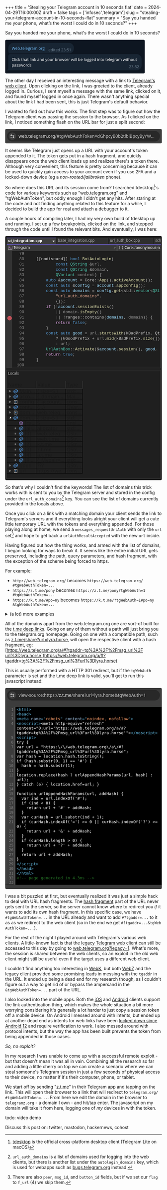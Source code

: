 +++
title = 'Stealing your Telegram account in 10 seconds flat'
date = 2024-04-29T16:00:00Z
draft = false
tags = ['infosec','telegram']
slug = "stealing-your-telegram-account-in-10-seconds-flat"
summary = "Say you handed me your phone, what’s the worst I could do in 10 seconds?"
+++

Say you handed me your phone, what's the worst I could do in 10 seconds?

<div class="tgThread">
	<!-- This is all handcrafted HTML & CSS :3 -->
	<div class="tgMsg tgMsgSmBL"><a href="https://web.telegram.org/">Web.telegram.org</a><span class="tgMsgTs" aria-hidden="true">edited 23:51</span></div>
	<div class="tgMsg tgMsgSmTL tgMsgNoneBL"><span>Click that link and your browser will be logged into telegram without passwords</span><span class="tgMsgTs" aria-hidden="true">23:52</span></div><div class="tgMsgSpeech"><div></div></div>
</div>

The other day I received an interesting message with a link to [Telegram's web client](https://web.telegram.org). Upon clicking on the link, I was greeted to the client, already logged in. Curious, I sent myself a message with the same link, clicked on it, and found myself logged in once again. There wasn't anything special about the link I had been sent, this is just Telegram's default behavior.

I wanted to find out how this works. The first step was to figure out how the Telegram client was passing the session to the browser. As I clicked on the link, I noticed something flash on the URL bar for just a split second:

<div class="urlBar"><div class="urlBarInner"><div class="urlBarIcon"><svg xmlns="http://www.w3.org/2000/svg"><path d="M11.55 13.52a2.27 2.27 0 0 1 -1.68 -0.69a2.29 2.29 0 0 1 -0.69 -1.68c0 -0.66 0.23 -1.22 0.7 -1.68a2.3 2.3 0 0 1 1.68 -0.69c0.66 0 1.22 0.23 1.68 0.69c0.46 0.46 0.69 1.02 0.69 1.68a2.27 2.27 0 0 1 -0.69 1.68c-0.46 0.46 -1.02 0.69 -1.68 0.69Zm0 -1.45c0.25 0 0.47 -0.09 0.65 -0.27a0.88 0.88 0 0 0 0.27 -0.64a0.89 0.89 0 0 0 -0.27 -0.65a0.88 0.88 0 0 0 -0.65 -0.27a0.88 0.88 0 0 0 -0.65 0.27a0.88 0.88 0 0 0 -0.26 0.64c0 0.25 0.09 0.47 0.27 0.65c0.18 0.18 0.4 0.27 0.65 0.27Zm-9.47 -0.1v-1.63H7.98v1.63Zm2.37 -4.75a2.27 2.27 0 0 1 -1.67 -0.69a2.29 2.29 0 0 1 -0.69 -1.68c0 -0.66 0.23 -1.22 0.7 -1.68a2.3 2.3 0 0 1 1.68 -0.69c0.66 0 1.22 0.23 1.68 0.69c0.46 0.46 0.69 1.02 0.69 1.68c0 0.66 -0.23 1.22 -0.69 1.68c-0.46 0.46 -1.02 0.69 -1.68 0.69Zm0 -1.46a0.88 0.88 0 0 0 0.65 -0.27a0.88 0.88 0 0 0 0.27 -0.64a0.89 0.89 0 0 0 -0.26 -0.65a0.88 0.88 0 0 0 -0.65 -0.27a0.88 0.88 0 0 0 -0.65 0.27a0.88 0.88 0 0 0 -0.27 0.65c0 0.25 0.09 0.47 0.27 0.65c0.18 0.18 0.39 0.27 0.65 0.27Zm3.57 -0.1V4.03h5.9v1.63Zm0 0Z"/></svg></div><span class="urlBarText"><span style="color:#E3E3E3">web.telegram.org</span>/#tgWebAuthToken=dGhpcyB0b2tlbiBpcyByYW5kb20gYW5kIDEwMjQgYml0cyBsb25nLCBidXQgaW4gdGhlIGJsb2cgcG9zdCBpIHJlcGxhY2VkIGl0IHdpdGggdGhpcyBmdW4gZWFzdGVyIGVnZyBmb3IgdGhvc2Ugd2l0aCBhIGtlZW4gZXllIQ&tgWebAuthUserId=420493337&tgWebAuthDcId=4</span></div></div>

It seems like Telegram just opens up a URL with your account's token appended to it. The token gets put in a hash fragment, and quickly disappears once the web client loads up and realizes there's a token there. Although very convenient, this feature is pretty concerning because it can be used to quickly gain access to your account even if you use 2FA and a locked-down device (eg a *non-rooted/jailbroken* phone).

So where does this URL and its session come from? I searched tdesktop[^1]'s code for various keywords such as "web.telegram.org" and "tgWebAuthToken", but oddly enough I didn't get any hits. After staring at the code and not finding anything related to this feature for a while, I decided to build the app for real and attach a debugger to it.

A couple hours of compiling later, I had my very own build of tdesktop up and running. I set up a few breakpoints, clicked on the link, and stepped through the code until I found the relevant bits. And eventually, I was here:

<div class="vsContainer" draggable="false">
	<div class="vsTabs"><span class="vsTab active">ui_integration.cpp<svg style="position:absolute;width:16px;height:16px;padding-left:27px" xmlns="http://www.w3.org/2000/svg" fill="#D6D6D6" stroke="none"><polygon points="4 8 7 8 7 5 8 5 8 6 12 6 12 11 8 11 8 9 11 9 11 7 8 7 8 12 7 12 7 9 4 9"/></svg></span><span class="vsTab">base_integration.cpp</span><span class="vsTab">url_auth_box.cpp</span><span class="vsTab">scheme.h</span><span class="vsTab">local_url_handlers.cpp</span><span class="vsTab">basic_click_handlers.cpp</span></div>
	<div class="vsBox" style="border-top: none; height: fit-content">
		<div aria-hidden="true">
		<span class="vsDropdown"><svg xmlns="http://www.w3.org/2000/svg" fill="none" stroke="#C16FCC"><rect fill="#454545" stroke="#B9B9B9" x="1.5" y="2.5" width="13" height="11"/><line x1="5.5" x2="5.5" y1="4" y2="9"/><line x1="8" x2="3" y1="6.5" y2="6.5"/><line x1="10.5" x2="10.5" y1="7" y2="12"/><line x1="13" x2="8" y1="9.5" y2="9.5"/></svg>Telegram<svg xmlns="http://www.w3.org/2000/svg" fill="#D6D6D6" stroke="none" style="float: right; padding-right: 2px"><polygon points="13 11 16 8 10 8"/></svg></span><span class="vsDropdown"><svg xmlns="http://www.w3.org/2000/svg" fill="none" stroke="#DEDEDE" stroke-linecap="square"><path d="m4.6 2.5c-0.7 0-1 0.4-1 1v3l-0.8 1v1l0.8 1v3c0 0.7 0.3 1 1 1"/><path d="m11.5 13.5c0.7 0 1-0.4 1-1v-3l0.8-1v-1l-0.8-1v-3c0-0.7-0.3-1-1-1"/></svg>Core::`anonymous-namespace'<svg xmlns="http://www.w3.org/2000/svg" fill="#D6D6D6" stroke="none" style="float: right; padding-right: 2px"><polygon points="13 11 16 8 10 8"/></svg></span><span class="vsDropdown"><svg xmlns="http://www.w3.org/2000/svg" fill="#474152" stroke="#9670C6" stroke-linejoin="round"><polyline class="st0" points="13.5 5 13.5 12.1 8 14.6 8 7.7 13.5 5 8 2 2.4 5 8 7.7 8 14.6 2.4 11.7 2.4 5"/></svg>BotAutoLogin(const QString & url, const QString & domain,<svg xmlns="http://www.w3.org/2000/svg" fill="#D6D6D6" stroke="none" style="float: right; padding-right: 2px"><polygon points="13 11 16 8 10 8"/></svg></span>
	</div>
	<div style="height: 374px"><span style="width: 17px;display:inline-block;background:#333;height:100%"><div style="height:1px"></div><div class="vsBreakpoint"></div><div class="vsBreakpoint"></div><div class="vsBreakpoint"></div><div class="vsBreakpoint"></div><div class="vsBreakpoint"></div><div class="vsBreakpoint"></div><div class="vsBreakpoint"></div><div class="vsBreakpoint"></div><div class="vsBreakpoint"></div><div class="vsBreakpoint"></div><div class="vsBreakpoint"></div><div class="vsBreakpoint"></div><div class="vsBreakpoint active" title="This is a breakpoint, code execution stops here, lets me see the cool info like the locals below, and also lets me step through the code line by line!"></div><div class="vsBreakpoint"></div><div class="vsBreakpoint"></div><div class="vsBreakpoint"></div><div class="vsBreakpoint"></div><div class="vsBreakpoint"></div><div class="vsBreakpoint"></div><div class="vsBreakpoint"></div><div class="vsBreakpoint"></div><div class="vsBreakpoint"></div></span><span class="vsCodeArea" style="width: calc(100% - 17px);display:inline-block;background:#1E1E1E;height:100%"><!-- This part (the syntax highlight) was really annoying to do manually, I wouldn't recommend doing it yourself. --><span class="vLn">   79     </span>
<span class="vLn">   80     </span><span class="vC5">[[<span class="vCA">nodiscard</span>]] </span><span class="vC2">bool </span><span class="vC0">BotAutoLogin</span><span class="vC5">(</span>
<span class="vLn">   81     </span>        <span class="vC2">const </span><span class="vC1">QString </span><span class="vC5">&amp;<span class="vC3">url</span>,</span>
<span class="vLn">   82     </span>        <span class="vC2">const </span><span class="vC1">QString </span><span class="vC5">&amp;<span class="vC3">domain</span>,</span>
<span class="vLn">   83     </span>        <span class="vC1">QVariant </span><span class="vC3">context</span><span class="vC5">) </span><span class="vC5">{</span>
<span class="vLn">   84     </span>    <span class="vC2">auto </span><span class="vC5">&amp;<span class="vC4">account </span>= </span><span class="vC7">Core</span><span class="vC5">::<span class="vC0">App</span>().</span><span class="vC0">activeAccount</span><span class="vC5">();</span>
<span class="vLn">   85     </span>    <span class="vC2">const auto </span><span class="vC5">&amp;<span class="vC4">config </span>= </span><span class="vC4">account</span><span class="vC5">.<span class="vC0">appConfig</span>();</span>
<span class="vLn">   86     </span>    <span class="vC2">const auto </span><span class="vC4">domains <span class="vC5">= </span>config</span><span class="vC5">.<span class="vC0">get</span>&lt;</span><span class="vC7">std</span><span class="vC5">::<span class="vC1">vector</span>&lt;</span><span class="vC1">QString</span><span class="vC5">&gt;&gt;(</span>
<span class="vLn">   87     </span>        <span class="vCB">&quot;<span class="vC8">url_auth_domains</span>&quot;</span><span class="vC5">,</span>
<span class="vLn">   88     </span>        <span class="vC5">{});</span>
<span class="vLn">   89     </span>    <span class="vC9">if </span><span class="vC5">(!<span class="vC4">account</span>.</span><span class="vC0">sessionExists</span><span class="vC5">()</span>
<span class="vLn">   90     </span>        <span class="vC5">|| <span class="vC3">domain</span>.</span><span class="vC0">isEmpty</span><span class="vC5">()</span>
<span class="vLn">   91     </span>        <span class="vC5">|| </span><span class="vC5">!<span class="vC7">ranges</span>::</span><span class="vC7">contains</span><span class="vC5">(<span class="vC4">domains</span>, </span><span class="vC3">domain</span><span class="vC5">)) {</span>
<span class="vLn">   92     </span>        <span class="vC9">return </span><span class="vC2">false</span><span class="vC5">;</span>
<span class="vLn">   93     </span>    <span class="vC5">}</span>
<span class="vLn">   94     </span>    <span class="vC2">const auto </span><span class="vC4">good </span><span class="vC5">= <span class="vC3">url</span>.</span><span class="vC0">startsWith</span><span class="vC5">(<span class="vC7">kBadPrefix</span>, </span><span class="vC7">Qt</span><span class="vC5">::<span class="vC6">CaseInsensitive</span>)</span> 
<span class="vLn">   95     </span>        <span class="vC5">? </span><span class="vC5">(<span class="vC7">kGoodPrefix </span>+ </span><span class="vC3">url</span><span class="vC5">.<span class="vC0">mid</span>(</span><span class="vC7">kBadPrefix</span><span class="vC5">.<span class="vC0">size</span>()))</span>
<span class="vLn">   96     </span>        <span class="vC5">: <span class="vC3">url</span>;</span>
<span class="vLn">   97     </span>    <span class="vC1">UrlAuthBox</span><span class="vC5">::<span class="vC0">Activate</span>(&amp;</span><span class="vC4">account</span><span class="vC5">.<span class="vC0">session</span>(), </span><span class="vC4">good</span><span class="vC5">, <span class="vC3">context</span>);</span>
<span class="vLn">   98     </span>    <span class="vC9">return </span><span class="vC2">true</span><span class="vC5">;</span>
<span class="vLn">   99     </span><span class="vC5">}</span>
<span class="vLn">  100     </span> <!----></span>
</span></div>
	</div>
<div style="height:6px"></div>
<div class="vsBox" style="height: fit-content">
<div style="padding:2px 0 0 4px;color:#B2B2B2;user-select:none">Locals</div>
<div class="vsLocals">
	<table>
    	<colgroup>
    	   <col span="1" style="width: 35%">
    	   <col span="1" style="width: 35%">
    	   <col span="1" style="width: 20%">
    	</colgroup>
		<thead>
			<tr>
				<th>Name</th>
				<th>Value</th>
				<th>Type</th>
			</tr>
		</thead>
		<tbody>
<tr>
	<td><svg xmlns="http://www.w3.org/2000/svg" style="padding:0" fill="none" stroke="#E0E0E0" stroke-linejoin="round"><polygon points="9.5 8 6.5 5 6.5 11"/></svg><svg xmlns="http://www.w3.org/2000/svg" fill="#293644" stroke="#54A6F9"><polygon class="st0" points="10.4 1.5 14.5 5.6 14.5 9.6 5.6 15 1.5 11.4 1.5 6.4"/><polyline fill="none" points="1.8 6.7 5.4 10.4 5.4 14.6 5.4 10.4 14.5 5.6"/></svg>Main::AppConfig::get&lt;std::vector&lt;QString,std::allocator&lt;QString&gt; &gt; &gt; returned</td>
	<td>{ size=5 }</td>
	<td>std::vector&lt;QString,std::allocator&lt;QString&gt;&gt; &amp;</td>
</tr>
<tr>
	<td><svg xmlns="http://www.w3.org/2000/svg" style="padding:0" fill="none" stroke="#E0E0E0" stroke-linejoin="round"><polygon points="9.5 8 6.5 5 6.5 11"/></svg><svg xmlns="http://www.w3.org/2000/svg" fill="#293644" stroke="#54A6F9"><polygon class="st0" points="10.4 1.5 14.5 5.6 14.5 9.6 5.6 15 1.5 11.4 1.5 6.4"/><polyline fill="none" points="1.8 6.7 5.4 10.4 5.4 14.6 5.4 10.4 14.5 5.6"/></svg>account</td>
	<td>{_domain={ptr_=0x000001b3822c5990 {_dataName={...} _local={...} _accounts={...} ...} } _local=unique_ptr {_owner={ptr_=0x000001b3887a6dd0 {_domain={ptr_=0x000001b3822c5990 {_dataName=data _local=unique_ptr {_owner={ptr_=0x000001b3822c5990 {_dataName=data _local=unique_ptr {_owner={ptr_=0x000001b3822c5990 {_dataName=data _local=unique_ptr {_owner={ptr_=0x000001b3822c5990 {_dataName=data _local=unique_ptr {_owner={ptr_=0x000001b3822c5990 {_dataName=data _local=unique_ptr {_owner={ptr_=0x000001b3822c5990 {_dataName=data _local=unique_ptr {_owner={ptr_=0x000001b3822c5990 {_dataName=data _local=unique_ptr {_owner={ptr_=0x000001b3822c5990 {_dataName=data _local=unique_ptr {_owner={ptr_=0x000001b3822c5990 {_dataName=data _local=unique_ptr {_owner={ptr_=0x000001b3822c5990 {_dataName=data _local=unique_ptr {_owner={ptr_=0x000001b3822c5990 {_dataName=data _local=unique_ptr {_owner={ptr_=0x000001b3822c5990 {_dataName=data _local=unique_ptr {_owner={ptr_=0x000001b3822c5990 {_dataName=data _local=unique_ptr {_owner={ptr_=0x000001b3822c5990 {_dataName=data _local=unique_ptr {_owner={ptr_=0x000001b3822c5990 {_dataName=data _local=unique_ptr {_owner={ptr_=0x000001b3822c5990 {_dataName=data _local=unique_ptr {_owner={ptr_=0x000001b3822c5990 {_dataName=data _local=unique_ptr {_owner={ptr_=0x000001b3822c5990 {_dataName=data _local=unique_ptr {_owner={ptr_=0x000001b3822c5990 {_dataName=data _local=unique_ptr {_owner={ptr_=0x000001b3822c5990 {_dataName=data _local=unique_ptr {_owner={ptr_=0x000001b3822c5990 {_dataName=data _local=unique_ptr {_owner={ptr_=0x000001b3822c5990 {_dataName=data _local=unique_ptr {_owner={ptr_=0x000001b3822c5990 {_dataName=data _local=unique_ptr {_owner={ptr_=0x000001b3822c5990 {_dataName=data _local=unique_ptr {_owner={ptr_=0x000001b3822c5990 {_dataName=data _local=unique_ptr {_owner={ptr_=0x000001b3822c5990 {_dataName=data _local=unique_ptr {_owner={ptr_=0x000001b3822c5990 {_dataName=data _local=unique_ptr {_owner={...} _dataName=data _localKey=shared_ptr  [2 strong refs] [] ...} ...} } ...} ...} } ...} ...} } ...} ...} } ...} ...} } ...} ...} } ...} ...} } ...} ...} } ...} ...} } ...} ...} } ...} ...} } ...} ...} } ...} ...} } ...} ...} } ...} ...} } ...} ...} } ...} ...} } ...} ...} } ...} ...} } ...} ...} } ...} ...} } ...} ...} } ...} ...} } ...} ...} } ...} ...} } ...} ...} } ...} ...} } ...} } ...} ...}</td>
	<td>Main::Account &amp;</td>
</tr>
<tr>
	<td><svg xmlns="http://www.w3.org/2000/svg" style="padding:0" fill="none" stroke="#E0E0E0" stroke-linejoin="round"><polygon points="9.5 8 6.5 5 6.5 11"/></svg><svg xmlns="http://www.w3.org/2000/svg" fill="none" stroke="#55AAFF"><rect fill="#323232" stroke="#E0E0E0" x="2.5" y="3.5" width="10" height="10"/><line x1="10" x2="5" y1="7.5" y2="7.5"/><line x1="10" x2="5" y1="9.5" y2="9.5"/></svg>config</td>
	<td>{_account={ptr_=0x000001b3887a6dd0 {_domain={...} _local={...} _mtp={...} ...} } _api={_instance={ptr_=0x000001b3886a1b40 {_private=unique_ptr {_instance={ptr_=0x000001b3886a1b40 {_private=unique_ptr {_instance={ptr_=0x000001b3886a1b40 {_private=unique_ptr {_instance={ptr_=0x000001b3886a1b40 {_private=unique_ptr {_instance={ptr_=0x000001b3886a1b40 {_private=unique_ptr {_instance={ptr_=0x000001b3886a1b40 {_private=unique_ptr {_instance={ptr_=0x000001b3886a1b40 {_private=unique_ptr {_instance={ptr_=0x000001b3886a1b40 {_private=unique_ptr {_instance={ptr_=0x000001b3886a1b40 {_private=unique_ptr {_instance={ptr_=0x000001b3886a1b40 {_private=unique_ptr {_instance={ptr_=0x000001b3886a1b40 {_private=unique_ptr {_instance={ptr_=0x000001b3886a1b40 {_private=unique_ptr {_instance={ptr_=0x000001b3886a1b40 {_private=unique_ptr {_instance={ptr_=0x000001b3886a1b40 {_private=unique_ptr {_instance={ptr_=0x000001b3886a1b40 {_private=unique_ptr {_instance={ptr_=0x000001b3886a1b40 {_private=unique_ptr {_instance={ptr_=0x000001b3886a1b40 {_private=unique_ptr {_instance={ptr_=0x000001b3886a1b40 {_private=unique_ptr {_instance={ptr_=0x000001b3886a1b40 {_private=unique_ptr {_instance={ptr_=0x000001b3886a1b40 {_private=unique_ptr {_instance={ptr_=0x000001b3886a1b40 {_private=unique_ptr {_instance={ptr_=0x000001b3886a1b40 {_private=unique_ptr {_instance={ptr_=0x000001b3886a1b40 {_private=unique_ptr {_instance={ptr_=0x000001b3886a1b40 {_private=unique_ptr {_instance={ptr_=0x000001b3886a1b40 {_private=unique_ptr {_instance={ptr_=0x000001b3886a1b40 {_private=unique_ptr {_instance={ptr_=0x000001b3886a1b40 {_private=unique_ptr {_instance={ptr_=0x000001b3886a1b40 {_private=unique_ptr } } _mode=Normal (0) _config=unique_ptr {_dcOptions={...} _fields={...} _updates={...} } ...} } } ...} } } ...} } } ...} } } ...} } } ...} } } ...} } } ...} } } ...} } } ...} } } ...} } } ...} } } ...} } } ...} } } ...} } } ...} } } ...} } } ...} } } ...} } } ...} } } ...} } } ...} } } ...} } } ...} } } ...} } } ...} } } ...} } } ...} ...}</td>
	<td>const Main::AppConfig &amp;</td>
</tr>
<tr>
	<td><svg xmlns="http://www.w3.org/2000/svg" style="padding:0" fill="none" stroke="#E0E0E0" stroke-linejoin="round"><polygon points="9.5 8 6.5 5 6.5 11"/></svg><svg xmlns="http://www.w3.org/2000/svg" fill="#293644" stroke="#54A6F9"><polygon class="st0" points="10.4 1.5 14.5 5.6 14.5 9.6 5.6 15 1.5 11.4 1.5 6.4"/><polyline fill="none" points="1.8 6.7 5.4 10.4 5.4 14.6 5.4 10.4 14.5 5.6"/></svg>context</td>
	<td>{...}</td>
	<td>QVariant</td>
</tr>
<tr>
	<td><svg xmlns="http://www.w3.org/2000/svg" style="padding:0" fill="none" stroke="#E0E0E0" stroke-linejoin="round"><polygon points="9.5 8 6.5 5 6.5 11"/></svg><svg xmlns="http://www.w3.org/2000/svg" fill="none" stroke="#55AAFF"><rect fill="#323232" stroke="#E0E0E0" x="2.5" y="3.5" width="10" height="10"/><line x1="10" x2="5" y1="7.5" y2="7.5"/><line x1="10" x2="5" y1="9.5" y2="9.5"/></svg>domain</td>
	<td>web.telegram.org</td>
	<td>const QString &amp;</td>
</tr>
<tr>
	<td><svg xmlns="http://www.w3.org/2000/svg" style="padding:0" fill="#E0E0E0" stroke="none"><path d="M11,9.5V5.2c0-0.4-0.5-0.7-0.9-0.4L5.9,9.1C5.5,9.5,5.8,10,6.2,10h4.3C10.8,10,11,9.8,11,9.5z"/></svg><svg xmlns="http://www.w3.org/2000/svg" fill="#293644" stroke="#54A6F9"><polygon class="st0" points="10.4 1.5 14.5 5.6 14.5 9.6 5.6 15 1.5 11.4 1.5 6.4"/><polyline fill="none" points="1.8 6.7 5.4 10.4 5.4 14.6 5.4 10.4 14.5 5.6"/></svg>domains</td>
	<td>{ size=5 }</td>
	<td>std::vector&lt;QString,std::allocator&lt;QString&gt;&gt;</td>
</tr>
<tr>
	<td><svg xmlns="http://www.w3.org/2000/svg" style="padding:0 0 0 17px" fill="none" stroke="#E0E0E0" stroke-linejoin="round"></svg><svg xmlns="http://www.w3.org/2000/svg" fill="#3F3C44" stroke="#9670C6" stroke-linejoin="round"><polyline class="st0" points="13.5 5 13.5 12.1 8 14.6 8 7.7 13.5 5 8 2 2.4 5 8 7.7 8 14.6 2.4 11.7 2.4 5"/></svg>[capacity]</td>
	<td>5</td>
	<td>unsigned __int64</td>
</tr>
<tr>
	<td><svg xmlns="http://www.w3.org/2000/svg" style="padding:0 0 0 17px" fill="none" stroke="#E0E0E0" stroke-linejoin="round"><polygon points="9.5 8 6.5 5 6.5 11"/></svg><svg xmlns="http://www.w3.org/2000/svg" fill="#293644" stroke="#54A6F9"><polygon class="st0" points="10.4 1.5 14.5 5.6 14.5 9.6 5.6 15 1.5 11.4 1.5 6.4"/><polyline fill="none" points="1.8 6.7 5.4 10.4 5.4 14.6 5.4 10.4 14.5 5.6"/></svg>[allocator]</td>
	<td>allocator</td>
	<td>std::_Compressed_pair&lt;std::allocator&lt;QString&gt;,std::_Vector_val&lt;std::_Simple_types&lt;QString&gt;&gt;,1&gt;</td>
</tr>
<tr>
	<td><svg xmlns="http://www.w3.org/2000/svg" style="padding:0 0 0 17px" fill="none" stroke="#E0E0E0" stroke-linejoin="round"><polygon points="9.5 8 6.5 5 6.5 11"/></svg><svg xmlns="http://www.w3.org/2000/svg" fill="#293644" stroke="#54A6F9"><polygon class="st0" points="10.4 1.5 14.5 5.6 14.5 9.6 5.6 15 1.5 11.4 1.5 6.4"/><polyline fill="none" points="1.8 6.7 5.4 10.4 5.4 14.6 5.4 10.4 14.5 5.6"/></svg>[0]</td>
	<td>web.telegram.org</td>
	<td>QString</td>
</tr>
<tr>
	<td><svg xmlns="http://www.w3.org/2000/svg" style="padding:0 0 0 17px" fill="none" stroke="#E0E0E0" stroke-linejoin="round"><polygon points="9.5 8 6.5 5 6.5 11"/></svg><svg xmlns="http://www.w3.org/2000/svg" fill="#293644" stroke="#54A6F9"><polygon class="st0" points="10.4 1.5 14.5 5.6 14.5 9.6 5.6 15 1.5 11.4 1.5 6.4"/><polyline fill="none" points="1.8 6.7 5.4 10.4 5.4 14.6 5.4 10.4 14.5 5.6"/></svg>[1]</td>
	<td>web.t.me</td>
	<td>QString</td>
</tr>
<tr>
	<td><svg xmlns="http://www.w3.org/2000/svg" style="padding:0 0 0 17px" fill="none" stroke="#E0E0E0" stroke-linejoin="round"><polygon points="9.5 8 6.5 5 6.5 11"/></svg><svg xmlns="http://www.w3.org/2000/svg" fill="#293644" stroke="#54A6F9"><polygon class="st0" points="10.4 1.5 14.5 5.6 14.5 9.6 5.6 15 1.5 11.4 1.5 6.4"/><polyline fill="none" points="1.8 6.7 5.4 10.4 5.4 14.6 5.4 10.4 14.5 5.6"/></svg>[2]</td>
	<td>k.t.me</td>
	<td>QString</td>
</tr>
<tr>
	<td><svg xmlns="http://www.w3.org/2000/svg" style="padding:0 0 0 17px" fill="none" stroke="#E0E0E0" stroke-linejoin="round"><polygon points="9.5 8 6.5 5 6.5 11"/></svg><svg xmlns="http://www.w3.org/2000/svg" fill="#293644" stroke="#54A6F9"><polygon class="st0" points="10.4 1.5 14.5 5.6 14.5 9.6 5.6 15 1.5 11.4 1.5 6.4"/><polyline fill="none" points="1.8 6.7 5.4 10.4 5.4 14.6 5.4 10.4 14.5 5.6"/></svg>[3]</td>
	<td>z.t.me</td>
	<td>QString</td>
</tr>
<tr>
	<td><svg xmlns="http://www.w3.org/2000/svg" style="padding:0 0 0 17px" fill="none" stroke="#E0E0E0" stroke-linejoin="round"><polygon points="9.5 8 6.5 5 6.5 11"/></svg><svg xmlns="http://www.w3.org/2000/svg" fill="#293644" stroke="#54A6F9"><polygon class="st0" points="10.4 1.5 14.5 5.6 14.5 9.6 5.6 15 1.5 11.4 1.5 6.4"/><polyline fill="none" points="1.8 6.7 5.4 10.4 5.4 14.6 5.4 10.4 14.5 5.6"/></svg>[4]</td>
	<td>a.t.me</td>
	<td>QString</td>
</tr>
<tr>
	<td><svg xmlns="http://www.w3.org/2000/svg" style="padding:0 0 0 17px" fill="none" stroke="#E0E0E0" stroke-linejoin="round"><polygon points="9.5 8 6.5 5 6.5 11"/></svg><svg xmlns="http://www.w3.org/2000/svg" fill="#293644" stroke="#54A6F9"><polygon class="st0" points="10.4 1.5 14.5 5.6 14.5 9.6 5.6 15 1.5 11.4 1.5 6.4"/><polyline fill="none" points="1.8 6.7 5.4 10.4 5.4 14.6 5.4 10.4 14.5 5.6"/></svg>[Raw View]</td>
	<td>{_Mypair=allocator }</td>
	<td>std::vector&lt;QString,std::allocator&lt;QString&gt;&gt;</td>
</tr>
<tr>
	<td><svg xmlns="http://www.w3.org/2000/svg" style="padding:0" fill="none" stroke="#E0E0E0" stroke-linejoin="round"><polygon points="9.5 8 6.5 5 6.5 11"/></svg><svg xmlns="http://www.w3.org/2000/svg" fill="#293644" stroke="#54A6F9"><polygon class="st0" points="10.4 1.5 14.5 5.6 14.5 9.6 5.6 15 1.5 11.4 1.5 6.4"/><polyline fill="none" points="1.8 6.7 5.4 10.4 5.4 14.6 5.4 10.4 14.5 5.6"/></svg>good</td>
	<td>???</td>
	<td>QString</td>
</tr>
<tr>
	<td><svg xmlns="http://www.w3.org/2000/svg" style="padding:0" fill="none" stroke="#E0E0E0" stroke-linejoin="round"><polygon points="9.5 8 6.5 5 6.5 11"/></svg><svg xmlns="http://www.w3.org/2000/svg" fill="none" stroke="#55AAFF"><rect fill="#323232" stroke="#E0E0E0" x="2.5" y="3.5" width="10" height="10"/><line x1="10" x2="5" y1="7.5" y2="7.5"/><line x1="10" x2="5" y1="9.5" y2="9.5"/></svg>url</td>
	<td>https://web.telegram.org</td>
	<td>const QString &amp;</td>
</tr>
		</tbody>
	</table>
</div>
</div>
</div>

So that's why I couldn't find the keywords! The list of domains this trick works with is sent to you by the Telegram server and stored in the config under the `url_auth_domains`[^2] key. You can see the list of domains currently provided in the locals above.

Once you click on a link with a matching domain your client sends the link to Telegram's servers and if everything looks alright your client will get a cute little temporary URL with the tokens and everything appended. For those playing along at home, we send a `messages_requestUrlAuth` with only the `url` set[^3] and hope to get back a `urlAuthResultAccepted` with the new `url` inside.

Having figured out how the thing works, and armed with the list of domains, I began looking for ways to break it. It seems like the entire initial URL gets preserved, including the path, query parameters, and hash fragment, with the exception of the scheme being forced to https.

For example:

- `http://web.​telegram.org/` becomes `https://web.​telegram.org/​#tgWebAuthToken=...`
- `https://z.t.me/​pony` becomes `https://z.t.me/pony​?tgWebAuth=1​#tgWebAuthToken=...`
- `https://k.t.me/​#po=ny` becomes `https://k.t.me/​?tgWebAuth=1​#po=ny​&tgWebAuthToken=...`

<details><summary>(a lot) more examples</summary>
<table class="detailedUrlMapTable">
  <thead>
    <tr>
      <th>Original URL</th>
      <th>URL with token</th>
    </tr>
  </thead>
  <tbody>
<tr><td>https://z.t.me/</td><td>https://z.t.me/?tgWebAuth=1#tgWebAuthToken=...&amp;tgWebAuthUserId=420493337&amp;tgWebAuthDcId=4</td></tr>
<tr><td>https://z.t.me/pony</td><td>https://z.t.me/pony?tgWebAuth=1#tgWebAuthToken=...&amp;tgWebAuthUserId=420493337&amp;tgWebAuthDcId=4</td></tr>
<tr><td>https://z.t.me/#pony</td><td>https://z.t.me/?tgWebAuth=1#pony?tgWebAuthToken=...&amp;tgWebAuthUserId=420493337&amp;tgWebAuthDcId=4</td></tr>
<tr><td>https://z.t.me/#bon=bon</td><td>https://z.t.me/?tgWebAuth=1#bon=bon&amp;tgWebAuthToken=...&amp;tgWebAuthUserId=420493337&amp;tgWebAuthDcId=4</td></tr>
<tr><td>https://z.t.me/#?bon</td><td>https://z.t.me/?tgWebAuth=1#?bon&amp;tgWebAuthToken=...&amp;tgWebAuthUserId=420493337&amp;tgWebAuthDcId=4</td></tr>
<tr><td>https://z.t.me/?#bon</td><td>https://z.t.me/?tgWebAuth=1#bon?tgWebAuthToken=...&amp;tgWebAuthUserId=420493337&amp;tgWebAuthDcId=4</td></tr>
<tr><td>https://z.t.me/?bon=bon</td><td>https://z.t.me/?bon=bon&amp;tgWebAuth=1#tgWebAuthToken=...&amp;tgWebAuthUserId=420493337&amp;tgWebAuthDcId=4</td></tr>
<tr><td>https://z.t.me/?bon=bon#bon</td><td>https://z.t.me/?bon=bon&amp;tgWebAuth=1#bon?tgWebAuthToken=...&amp;tgWebAuthUserId=420493337&amp;tgWebAuthDcId=4</td></tr>
<tr><td>https://z.t.me/#=</td><td>https://z.t.me/?tgWebAuth=1#=&amp;tgWebAuthToken=...&amp;tgWebAuthUserId=420493337&amp;tgWebAuthDcId=4</td></tr>
<tr><td>https://z.t.me/?tgWebAuth=🐴</td><td>https://z.t.me/?tgWebAuth=1#tgWebAuthToken=...&amp;tgWebAuthUserId=420493337&amp;tgWebAuthDcId=4</td></tr>
<tr><td>https://z.t.me/#tgWebAuthToken=trixie&amp;tgWebAuthUserId=starlight&amp;tgWebAuthDcId=sunset</td><td>https://z.t.me/?tgWebAuth=1#tgWebAuthToken=trixie&amp;tgWebAuthUserId=starlight&amp;tgWebAuthDcId=sunset&amp;tgWebAuthToken=...&amp;tgWebAuthUserId=420493337&amp;tgWebAuthDcId=4</td></tr>
<tr><td>https://z.t.me/?tgWebAuth=🐴#tgWebAuthToken=trixie&amp;tgWebAuthUserId=starlight&amp;tgWebAuthDcId=sunset</td><td>https://z.t.me/?tgWebAuth=1#tgWebAuthToken=trixie&amp;tgWebAuthUserId=starlight&amp;tgWebAuthDcId=sunset&amp;tgWebAuthToken=...&amp;tgWebAuthUserId=420493337&amp;tgWebAuthDcId=4</td></tr>
<tr><td>https://k.t.me/pony</td><td>https://k.t.me/pony?tgWebAuth=1#tgWebAuthToken=...&amp;tgWebAuthUserId=420493337&amp;tgWebAuthDcId=4</td></tr>
<tr><td>https://k.t.me/#pony</td><td>https://k.t.me/?tgWebAuth=1#pony?tgWebAuthToken=...&amp;tgWebAuthUserId=420493337&amp;tgWebAuthDcId=4</td></tr>
<tr><td>https://k.t.me/#bon=bon</td><td>https://k.t.me/?tgWebAuth=1#bon=bon&amp;tgWebAuthToken=...&amp;tgWebAuthUserId=420493337&amp;tgWebAuthDcId=4</td></tr>
<tr><td>https://k.t.me/#?bon</td><td>https://k.t.me/?tgWebAuth=1#?bon&amp;tgWebAuthToken=...&amp;tgWebAuthUserId=420493337&amp;tgWebAuthDcId=4</td></tr>
<tr><td>https://k.t.me/?#bon</td><td>https://k.t.me/?tgWebAuth=1#bon?tgWebAuthToken=...&amp;tgWebAuthUserId=420493337&amp;tgWebAuthDcId=4</td></tr>
<tr><td>https://k.t.me/?bon=bon</td><td>https://k.t.me/?bon=bon&amp;tgWebAuth=1#tgWebAuthToken=...&amp;tgWebAuthUserId=420493337&amp;tgWebAuthDcId=4</td></tr>
<tr><td>https://k.t.me/?bon=bon#bon</td><td>https://k.t.me/?bon=bon&amp;tgWebAuth=1#bon?tgWebAuthToken=...&amp;tgWebAuthUserId=420493337&amp;tgWebAuthDcId=4</td></tr>
<tr><td>https://k.t.me/#=</td><td>https://k.t.me/?tgWebAuth=1#=&amp;tgWebAuthToken=...&amp;tgWebAuthUserId=420493337&amp;tgWebAuthDcId=4</td></tr>
<tr><td>https://k.t.me/?tgWebAuth=🐴</td><td>https://k.t.me/?tgWebAuth=1#tgWebAuthToken=...&amp;tgWebAuthUserId=420493337&amp;tgWebAuthDcId=4</td></tr>
<tr><td>https://k.t.me/#tgWebAuthToken=trixie&amp;tgWebAuthUserId=starlight&amp;tgWebAuthDcId=sunset</td><td>https://k.t.me/?tgWebAuth=1#tgWebAuthToken=trixie&amp;tgWebAuthUserId=starlight&amp;tgWebAuthDcId=sunset&amp;tgWebAuthToken=...&amp;tgWebAuthUserId=420493337&amp;tgWebAuthDcId=4</td></tr>
<tr><td>https://k.t.me/?tgWebAuth=🐴#tgWebAuthToken=trixie&amp;tgWebAuthUserId=starlight&amp;tgWebAuthDcId=sunset</td><td>https://k.t.me/?tgWebAuth=1#tgWebAuthToken=trixie&amp;tgWebAuthUserId=starlight&amp;tgWebAuthDcId=sunset&amp;tgWebAuthToken=...&amp;tgWebAuthUserId=420493337&amp;tgWebAuthDcId=4</td></tr>
<tr><td>https://web.telegram.org/pony</td><td>https://web.telegram.org/pony#tgWebAuthToken=...&amp;tgWebAuthUserId=420493337&amp;tgWebAuthDcId=4</td></tr>
<tr><td>https://web.telegram.org/#pony</td><td>https://web.telegram.org/#pony?tgWebAuthToken=...&amp;tgWebAuthUserId=420493337&amp;tgWebAuthDcId=4</td></tr>
<tr><td>https://web.telegram.org/#bon=bon</td><td>https://web.telegram.org/#bon=bon&amp;tgWebAuthToken=...&amp;tgWebAuthUserId=420493337&amp;tgWebAuthDcId=4</td></tr>
<tr><td>https://web.telegram.org/#?bon</td><td>https://web.telegram.org/#?bon&amp;tgWebAuthToken=...&amp;tgWebAuthUserId=420493337&amp;tgWebAuthDcId=4</td></tr>
<tr><td>https://web.telegram.org/?#bon</td><td>https://web.telegram.org/?#bon?tgWebAuthToken=...&amp;tgWebAuthUserId=420493337&amp;tgWebAuthDcId=4</td></tr>
<tr><td>https://web.telegram.org/?bon=bon</td><td>https://web.telegram.org/?bon=bon#tgWebAuthToken=...&amp;tgWebAuthUserId=420493337&amp;tgWebAuthDcId=4</td></tr>
<tr><td>https://web.telegram.org/?bon=bon#bon</td><td>https://web.telegram.org/?bon=bon#bon?tgWebAuthToken=...&amp;tgWebAuthUserId=420493337&amp;tgWebAuthDcId=4</td></tr>
<tr><td>https://web.telegram.org/#=</td><td>https://web.telegram.org/#=&amp;tgWebAuthToken=...&amp;tgWebAuthUserId=420493337&amp;tgWebAuthDcId=4</td></tr>
<tr><td>https://web.telegram.org/?tgWebAuth=🐴</td><td>https://web.telegram.org/?tgWebAuth=🐴#tgWebAuthToken=...&amp;tgWebAuthUserId=420493337&amp;tgWebAuthDcId=4</td></tr>
<tr><td>https://web.telegram.org/#tgWebAuthToken=trixie&amp;tgWebAuthUserId=starlight&amp;tgWebAuthDcId=sunset</td><td>https://web.telegram.org/#tgWebAuthToken=trixie&amp;tgWebAuthUserId=starlight&amp;tgWebAuthDcId=sunset&amp;tgWebAuthToken=...&amp;tgWebAuthUserId=420493337&amp;tgWebAuthDcId=4</td></tr>
<tr><td>https://web.telegram.org/?tgWebAuth=🐴#tgWebAuthToken=trixie&amp;tgWebAuthUserId=starlight&amp;tgWebAuthDcId=sunset</td><td>https://web.telegram.org/?tgWebAuth=🐴#tgWebAuthToken=trixie&amp;tgWebAuthUserId=starlight&amp;tgWebAuthDcId=sunset&amp;tgWebAuthToken=...&amp;tgWebAuthUserId=420493337&amp;tgWebAuthDcId=4</td></tr>
  </tbody>
</table>
</details>

All of the domains apart from the web.telegram.org one are sort-of built for the [t.me deep links](https://core.telegram.org/api/links). Going on any of them without a path will just bring you to the telegram.org homepage. Going on one with a compatible path, such as [z.t.me/share?url=lyra.horse](https://z.t.me/share?url=lyra.horse), will open the respective client with a hash fragment, eg:  
[https://web.telegram.org/a/#?​tgaddr=​tg%3A%2F%2Fmsg_url%3F​url%3Dlyra.horse](https://web.telegram.org/a/#?tgaddr=tg%3A%2F%2Fmsg_url%3Furl%3Dlyra.horse)

This is usually performed with a HTTP 301 redirect, but if the `tgWebAuth` parameter is set and the t.me deep link is valid, you'll get to run this javascript instead:

<div class="chromeWindow"><!-- At this point I got a bit lazy, so instead of recreating it from scratch I just kinda copied chromium's view-source CSS :p -->
<div class="urlBar"><div class="urlBarInner"><div class="urlBarIcon"><svg xmlns="http://www.w3.org/2000/svg"><path d="M11.55 13.52a2.27 2.27 0 0 1 -1.68 -0.69a2.29 2.29 0 0 1 -0.69 -1.68c0 -0.66 0.23 -1.22 0.7 -1.68a2.3 2.3 0 0 1 1.68 -0.69c0.66 0 1.22 0.23 1.68 0.69c0.46 0.46 0.69 1.02 0.69 1.68a2.27 2.27 0 0 1 -0.69 1.68c-0.46 0.46 -1.02 0.69 -1.68 0.69Zm0 -1.45c0.25 0 0.47 -0.09 0.65 -0.27a0.88 0.88 0 0 0 0.27 -0.64a0.89 0.89 0 0 0 -0.27 -0.65a0.88 0.88 0 0 0 -0.65 -0.27a0.88 0.88 0 0 0 -0.65 0.27a0.88 0.88 0 0 0 -0.26 0.64c0 0.25 0.09 0.47 0.27 0.65c0.18 0.18 0.4 0.27 0.65 0.27Zm-9.47 -0.1v-1.63H7.98v1.63Zm2.37 -4.75a2.27 2.27 0 0 1 -1.67 -0.69a2.29 2.29 0 0 1 -0.69 -1.68c0 -0.66 0.23 -1.22 0.7 -1.68a2.3 2.3 0 0 1 1.68 -0.69c0.66 0 1.22 0.23 1.68 0.69c0.46 0.46 0.69 1.02 0.69 1.68c0 0.66 -0.23 1.22 -0.69 1.68c-0.46 0.46 -1.02 0.69 -1.68 0.69Zm0 -1.46a0.88 0.88 0 0 0 0.65 -0.27a0.88 0.88 0 0 0 0.27 -0.64a0.89 0.89 0 0 0 -0.26 -0.65a0.88 0.88 0 0 0 -0.65 -0.27a0.88 0.88 0 0 0 -0.65 0.27a0.88 0.88 0 0 0 -0.27 0.65c0 0.25 0.09 0.47 0.27 0.65c0.18 0.18 0.39 0.27 0.65 0.27Zm3.57 -0.1V4.03h5.9v1.63Zm0 0Z"/></svg></div><span class="urlBarText">view-source:https://<span style="color:#E3E3E3">z.t.me</span>/share?url=lyra.horse&tgWebAuth=1</span></div></div>
<table class="vs-main"><tbody><tr><td class="vs-ln" value="1"></td><td class="vs-lc"><span class="vs-tg">&lt;html&gt;</span></td></tr><tr><td class="vs-ln" value="2"></td><td class="vs-lc"><span class="vs-tg">&lt;head&gt;</span></td></tr><tr><td class="vs-ln" value="3"></td><td class="vs-lc"><span class="vs-tg">&lt;meta <span class="vs-at">name</span>="<span class="vs-av">robots</span>" <span class="vs-at">content</span>="<span class="vs-av">noindex, nofollow</span>"&gt;</span></td></tr><tr><td class="vs-ln" value="4"></td><td class="vs-lc"><span class="vs-tg">&lt;noscript&gt;</span>&lt;meta http-equiv="refresh" content="0;url='https://web.telegram.org/a/#?tgaddr=tg%3A%2F%2Fmsg_url%3Furl%3Dlyra.horse'"&gt;<span class="vs-tg">&lt;/noscript&gt;</span></td></tr><tr><td class="vs-ln" value="5"></td><td class="vs-lc"><span class="vs-tg">&lt;script&gt;</span></td></tr><tr><td class="vs-ln" value="6"></td><td class="vs-lc">try {</td></tr><tr><td class="vs-ln" value="7"></td><td class="vs-lc">var url = "https:\/\/web.telegram.org\/a\/#?tgaddr=tg%3A%2F%2Fmsg_url%3Furl%3Dlyra.horse";</td></tr><tr><td class="vs-ln" value="8"></td><td class="vs-lc">var hash = location.hash.toString();</td></tr><tr><td class="vs-ln" value="9"></td><td class="vs-lc">if (hash.substr(0, 1) == '#') {</td></tr><tr><td class="vs-ln" value="10"></td><td class="vs-lc">  hash = hash.substr(1);</td></tr><tr><td class="vs-ln" value="11"></td><td class="vs-lc">}</td></tr><tr><td class="vs-ln" value="12"></td><td class="vs-lc">location.replace(hash ? urlAppendHashParams(url, hash) : url);</td></tr><tr><td class="vs-ln" value="13"></td><td class="vs-lc">} catch (e) { location.href=url; }</td></tr><tr><td class="vs-ln" value="14"></td><td class="vs-lc"><br></td></tr><tr><td class="vs-ln" value="15"></td><td class="vs-lc">function urlAppendHashParams(url, addHash) {</td></tr><tr><td class="vs-ln" value="16"></td><td class="vs-lc">  var ind = url.indexOf('#');</td></tr><tr><td class="vs-ln" value="17"></td><td class="vs-lc">  if (ind &lt; 0) {</td></tr><tr><td class="vs-ln" value="18"></td><td class="vs-lc">    return url + '#' + addHash;</td></tr><tr><td class="vs-ln" value="19"></td><td class="vs-lc">  }</td></tr><tr><td class="vs-ln" value="20"></td><td class="vs-lc">  var curHash = url.substr(ind + 1);</td></tr><tr><td class="vs-ln" value="21"></td><td class="vs-lc">  if (curHash.indexOf('=') &gt;= 0 || curHash.indexOf('?') &gt;= 0) {</td></tr><tr><td class="vs-ln" value="22"></td><td class="vs-lc">    return url + '&amp;' + addHash;</td></tr><tr><td class="vs-ln" value="23"></td><td class="vs-lc">  }</td></tr><tr><td class="vs-ln" value="24"></td><td class="vs-lc">  if (curHash.length &gt; 0) {</td></tr><tr><td class="vs-ln" value="25"></td><td class="vs-lc">    return url + '?' + addHash;</td></tr><tr><td class="vs-ln" value="26"></td><td class="vs-lc">  }</td></tr><tr><td class="vs-ln" value="27"></td><td class="vs-lc">  return url + addHash;</td></tr><tr><td class="vs-ln" value="28"></td><td class="vs-lc">}</td></tr><tr><td class="vs-ln" value="29"></td><td class="vs-lc"><span class="vs-tg">&lt;/script&gt;</span></td></tr><tr><td class="vs-ln" value="30"></td><td class="vs-lc"><span class="vs-tg">&lt;/head&gt;</span></td></tr><tr><td class="vs-ln" value="31"></td><td class="vs-lc"><span class="vs-tg">&lt;/html&gt;</span></td></tr><tr><td class="vs-ln" value="32"></td><td class="vs-lc"><span class="vs-cm">&lt;!-- page generated in 4.3ms --&gt;</span></td></tr><tr><td class="vs-ln" value="33"></td><td class="vs-lc"><span></span></td></tr></tbody></table>
</div>

I was a bit puzzled at first, but eventually realized it was just a simple hack to deal with URL hash fragments. The [hash fragment](https://en.wikipedia.org/wiki/URI_fragment) part of the URL never gets sent to the server, so the server cannot know *where* to redirect you *if* it wants to add its own hash fragment. In this specific case, we have `#tgWebAuthToken=...` in the URL already and want to add `#?tgaddr=...` to it as as we redirect to the web client (so in the end we get `#?tgaddr=...&tgWeb​AuthToken=...`).

For the rest of the night I played around with Telegram's various web clients. A little-known fact is that the [legacy Telegram web client](https://github.com/zhukov/webogram) can still be accessed to this day by going to [web.telegram.org?legacy=1](https://web.telegram.org/?legacy=1). What's more, the session is shared between the web clients, so an exploit in the old web client might still be useful even if the target uses a different web client.

I couldn't find anything too interesting in [WebK](https://github.com/morethanwords/tweb), but both [WebZ](https://github.com/Ajaxy/telegram-tt) and the legacy client provided some promising leads in messing with the `tgaddr` in the URL. It ended up being a dead end for my research though, as I couldn't figure out a way to get rid of or bypass the ampersand in the `&tgWebAuthToken=...` part of the URL.

I also looked into the mobile apps. Both the [iOS](https://github.com/TelegramMessenger/Telegram-iOS) and [Android](https://github.com/DrKLO/Telegram) clients support the link authentication thing, which makes the whole situation a bit more worrying considering it's generally a lot harder to just copy a session token off a mobile device. On Android I messed around with intents, but ended up at another dead end as intents for web links have been [locked down since Android 12](https://developer.android.com/about/versions/12/behavior-changes-12#android-app-links-verification-changes) and require verification to work. I also messed around with protocol intents, but the way the app has been built prevents the token from being appended in those cases.

*So, no exploit?*

In my research I was unable to come up with a successful remote exploit - but that doesn't mean it was all in vain. Combining all the research so far and adding a little cherry on top we can create a scenario where we can steal someone's Telegram session in just a few seconds of physical access to their device, no matter if it's their computer, phone, or tablet.

We start off by sending "[z.t.me](https://z.t.me/)" in their Telegram app and tapping on the link. This will open their browser to a link that will redirect to `telegram.org/​#tgWebAuthToken=...`. From here we edit the domain in the browser to `telegramz.org` - a domain I own - and hit/tap enter. The javascript on my domain will take it from here, logging one of *my* devices in with the token.

todo: video demo

Discuss this post on: twitter, mastodon, hackernews, cohost

<!-- 
messages.requestUrlAuth#198fb446 flags:# peer:flags.1?InputPeer msg_id:flags.1?int button_id:flags.1?int url:flags.2?string = UrlAuthResult;

messages.acceptUrlAuth#b12c7125 flags:# write_allowed:flags.0?true peer:flags.1?InputPeer msg_id:flags.1?int button_id:flags.1?int url:flags.2?string = UrlAuthResult;

urlAuthResultRequest#92d33a0e flags:# request_write_access:flags.0?true bot:User domain:string = UrlAuthResult;
urlAuthResultAccepted#8f8c0e4e url:string = UrlAuthResult;
urlAuthResultDefault#a9d6db1f = UrlAuthResult;
-->
<!-- ![Sample Image](image.jpg) -->
[^1]: [tdesktop](https://github.com/telegramdesktop/tdesktop) is the official cross-platform desktop client (Telegram Lite on macOS)
[^2]: `url_auth_domains` is a list of domains used for logging into the web clients, but there is another list under the `autologin_domains` key, which is used for webapps such as [bugs.telegram.org](https://bugs.telegram.org) instead.
[^3]: There are also `peer`, `msg_id`, and `button_id` fields, but if we set our `flag` to `f_url` (4) we skip them.

<style>
	.vs-main {
    	width: 100%;
    	word-break: normal;
    	overflow-wrap: anywhere;
    	white-space: pre-wrap;
    	color: white;
    	font-family: monospace;
    	border-spacing: 0px;
    	background: #000;
    	border-top: 1px solid #444746;
	}
	.vs-ln::before {
    	content: attr(value);
	}
	.vs-ln {
		box-sizing: border-box;
    	width: 31px;
    	background-color: rgb(60, 60, 60);
    	user-select: none;
    	text-align: right;
    	color: rgb(128, 128, 128);
    	font-size: 12px;
    	padding: 0px 4px;
    	border-right: 1px solid rgb(187, 187, 187);
    	vertical-align: baseline;
	}
	.vs-lc {
		padding: 0px 5px;
		vertical-align: baseline;
	}
	.vs-tg {
		color: rgb(93, 176, 215);
	}
	.vs-at {
		color: rgb(155, 187, 220);
	}
	.vs-av {
		color: rgb(242, 151, 102);
	}
	.vs-cm {
		color: rgb(35, 110, 37);
	}
	.chromeWindow {
		background: #3C3C3C;
		height: fit-content;
		width: 100%;
		border-radius: 4px;
		overflow: hidden;
	}
	.detailedUrlMapTable {
		table-layout: fixed;
		width: 100%;
		word-break: break-all;
		font-size: 12px;
		font-family: monospace;
		border-collapse: collapse;
		color: #70BAF5;
		background: #182533;
		border-radius: 4px;
	}
	.detailedUrlMapTable td {
		border: 1px solid #0E1621;
		padding: 4px 4px;
	}
	.vsLocals svg {
		width: 16px;
		height: 16px;
		vertical-align: bottom;
		padding-left: 2px;
		padding-right: 4px;
	}
	.vsLocals th {
		font-weight: normal;
		text-align: left;
  		border: 1px solid #3D3D3D;
  		border-top: none;
  		border-left: none;
  		padding-left: 4px;
  		user-select: none;
	}
	.vsLocals td {
  		border: 1px solid #000;
  		border-top: none;
  		border-left: none;
  		padding: 0 0 0 3px;
		text-overflow: ellipsis;
		overflow: hidden;
		white-space: nowrap;
		max-width: 0;
		user-select: all;
	}
	.vsLocals > table {
		border-collapse: collapse;
		box-model: border-box;
		line-height: 16px;
		width: 100%;
		cursor: default;
	}
	.vsLocals > table *::selection {
		background: #7160E8;
	}
	.vsBreakpoint {
		width: 12px;
		height: 12px;
		background: #B7B7B7;
		border: 0.5px solid #DDD;
		border-radius: 14px;
		margin: 3px 0 2px 2px;
		opacity: 0;
	}
	.vsBreakpoint:hover {
		opacity: 1;
	}
	.vsBreakpoint.active {
		background: #C55159;
		border-color: #EF5B64;
		opacity: 1;
	}
	.vC1 { color: #4EC9B0 }
	.vC2 { color: #569CD6 }
	.vC3 { color: #9A9A9A }
	.vC4 { color: #9CDCFE }
	.vC5 { color: #B4B4B4 }
	.vC6 { color: #B8D7A3 }
	.vC7 { color: #C8C8C8 }
	.vC8 { color: #D69D85 }
	.vC9 { color: #D8A0DF }
	.vC0 { color: #DCDCAA }
	.vCA { color: #DCDCDC }
	.vCB { color: #E8C9BB }
	.vLn {
		user-select: none;
		cursor: default;
	}
	.vsCodeArea > span:hover {
		background: #2e2237;
	}
	.vsCodeArea::-webkit-scrollbar {
	  width: 10px;
	}
	.vsCodeArea::-webkit-scrollbar-track {
	  background: #2E2E2E;
	}
	.vsCodeArea::-webkit-scrollbar-thumb {
	  background: #4D4D4D; 
	}
	.vsCodeArea::-webkit-scrollbar-thumb:hover {
	  background: #999; 
	}
	.vsCodeArea::selection, .vsCodeArea *::selection  {
		background: #264F78;
	}
	.vsCodeArea {
		vertical-align: bottom;
		font-family: "Cascadia Code", "Cascadia Mono", "Lucida Sans Typewriter", "Courier New", monospace;
		white-space: pre-wrap;
		font-size: 13px;
		line-height: 17px;
    	display: inline-block;
    	color: #8A8A8A;
		text-wrap: nowrap;
    	overflow: auto;
    	overflow-y: hidden;
    	cursor: text;
	}
	.vsContainer {
		background: #1F1F1F;
		color: #FAFAFA;
		width: calc(100% - 8px);
		height: fit-content;
		border-radius: 4px;
		padding: 4px;
		font-family: system-ui, sans-serif;
		font-size: 12px;
		line-height: 16px;
	}
	.vsBox {
		border: 1px solid #3D3D3D;
		overflow: hidden;
		white-space:nowrap;
	}
	.vsDropdown {
		background: #383838;
		height: 18px;
		padding-top: 1px;
		border: 1px solid #424242;
		border-right: 4px solid #424242;
		width: 352px;
		display: inline-block;
		user-select: none;
	}
	.vsDropdown > svg {
		width: 16px;
		height: 16px;
		vertical-align: bottom;
		padding-left: 2px;
		padding-right: 3px;
	}
	.vsDropdown:hover {
		background: #3D3D3D;
	}
	.vsTabs {
		width: 100%;
		height: 21px;
		border-bottom: 2px #7160E8 solid;
		user-select: none;
		margin-left: 1px;
		overflow: hidden;
		white-space:nowrap;
	}
	.vsTab:hover {
		background: #3D3D3D;
		color: #FAFAFA;
	}
	.vsTab {
		display: inline-block;
		height: 16px;
		background: #2E2E2E;
		color: #B2B2B2;
		padding: 0 43px 3px 4.5px;
		margin: 1px 1px 0;
	}
	.vsTab.active {
		border-top: 2px #7160E8 solid;
		box-sizing: border-box;
		height: 20px;
		vertical-align: bottom;
		color: #FAFAFA;
		background: #3D3D3D;
		font-weight: 600;
		margin: 1px 0px 0;
		padding: 0 45px 3px 4.5px;
	}
	.urlBar {
		background: #3C3C3C;
		height: 34px;
		width: calc(100% - 12px);
		padding: 6px;
		border-radius: 4px;
		font-family: system-ui, sans-serif;
		font-size: 14px;
	}
	.urlBarInner *::selection {
		color: #000;
		background-color: #A8C7FA;
	}
	.urlBarInner {
		background: #282828;
		color: #C7C7C7;
		height: 34px;
		border-radius: 34px;
		width: 100%;
		line-height: 22px;
	}
	.urlBarText {
		text-overflow: ellipsis;
		overflow:hidden;
		white-space:nowrap;
		display:inline-block;
		margin-left:37px;
		width: calc(100% - 36px - 16px);
		margin-top: 6px;
	}
	.urlBarIcon {
		width: 16px;
		height: 16px;
		margin: 5px;
		color: #E3E3E3;
		fill: #E3E3E3;
		background: #3C3C3C;
		padding: 4px;
		position: absolute;
		display:block;
		border-radius: 24px;
	}
	.urlBarIcon svg {
		width: 16px;
		height: 16px;
	}
	.tgMsg *::selection {
		background-color: #2E70A5;
	}
	.tgThread {
		font-family: "Open Sans", system-ui, sans-serif;
		font-size: 12.75px;
		background: #0E1621;
		padding: 8px;
		border-radius: 4px;
		width: fit-content;
	}
	.tgMsg {
		background: #182533;
		color: #F5F5F5;
		border-radius: 16px;
		max-width: 410px;
		padding: 8px 8px 8px 11px;
		margin: 2px;
		width: fit-content;
	}
	.tgMsgSmTL {
		border-top-left-radius: 6px;
	}
	.tgMsgSmBL {
		border-bottom-left-radius: 6px;
	}
	.tgMsgNoneBL {
		border-bottom-left-radius: 0;
	}
	.tgMsg a {
		color: #70BAF5;
		text-decoration: none;
	}
	.tgMsgTs {
		margin-top: 5px;
		float: right;
		margin-left: 12px;
		color: #6D7F8F;
		user-select: none;
	}
	.tgMsgSpeech {
		background: #182533;
		width: 8px;
		height: 8px;
		position: absolute;
		transform: translate(-6px, -10px);
	}
	.tgMsgSpeech > div {
		background: #0E1621;
		width: 8px;
		height: 8px;
		border-bottom-right-radius: 8px;
	}
</style>